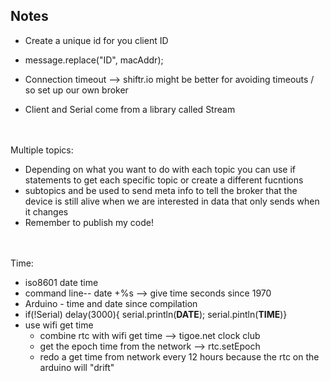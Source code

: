 ## Notes
- Create a unique id for you client ID
- message.replace("ID", macAddr);

- Connection timeout --> shiftr.io might be better for avoiding timeouts / so set up our own broker
- Client and Serial come from a library called Stream

<br></br>
Multiple topics:
- Depending on what you want to do with each topic you can use if statements to get each specific topic or create a different fucntions
- subtopics and be used to send meta info to tell the broker that the device is still alive when we are interested in data that only sends when it changes
- Remember to publish my code!

<br></br>
Time:
- iso8601 date time 
- command line-- date +%s --> give time seconds since 1970
- Arduino - time and date since compilation
- if(!Serial) delay(3000){
serial.println(__DATE__);
serial.pintln(__TIME__)}
- use wifi get time
  - combine rtc with wifi get time --> tigoe.net clock club 
  - get the epoch time from the network --> rtc.setEpoch
  - redo a get time from network every 12 hours because the rtc on the arduino will "drift"
